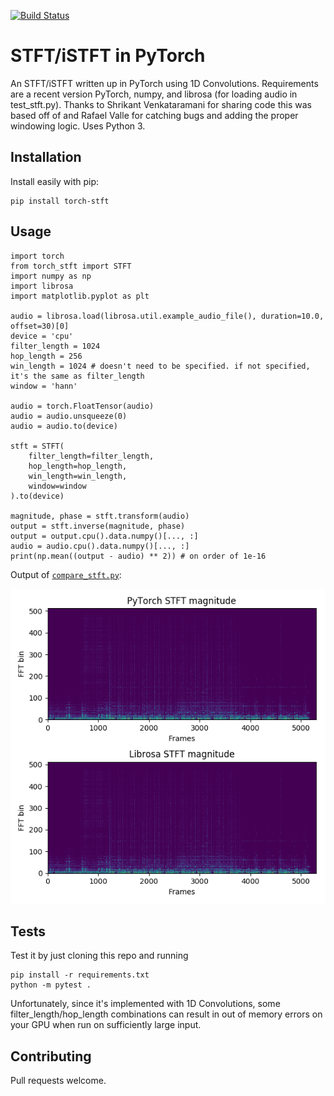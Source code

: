 [![Build Status](https://travis-ci.com/pseeth/torch-stft.svg?branch=master)](https://travis-ci.com/pseeth/torch-stft)

# STFT/iSTFT in PyTorch

An STFT/iSTFT written up in PyTorch using 1D Convolutions. Requirements are a recent version PyTorch, numpy, and librosa (for loading audio in test_stft.py). Thanks to Shrikant Venkataramani for sharing code this was based off of and Rafael Valle for catching bugs and adding the proper windowing logic. Uses Python 3.

## Installation
Install easily with pip:
```
pip install torch-stft
```

## Usage
```
import torch
from torch_stft import STFT
import numpy as np
import librosa 
import matplotlib.pyplot as plt

audio = librosa.load(librosa.util.example_audio_file(), duration=10.0, offset=30)[0]
device = 'cpu'
filter_length = 1024
hop_length = 256
win_length = 1024 # doesn't need to be specified. if not specified, it's the same as filter_length
window = 'hann'

audio = torch.FloatTensor(audio)
audio = audio.unsqueeze(0)
audio = audio.to(device)

stft = STFT(
    filter_length=filter_length, 
    hop_length=hop_length, 
    win_length=win_length,
    window=window
).to(device)

magnitude, phase = stft.transform(audio)
output = stft.inverse(magnitude, phase)
output = output.cpu().data.numpy()[..., :]
audio = audio.cpu().data.numpy()[..., :]
print(np.mean((output - audio) ** 2)) # on order of 1e-16
```

Output of [`compare_stft.py`](compare_stft.py):

![images/stft.png](images/stft.png)

## Tests
Test it by just cloning this repo and running
    
```
pip install -r requirements.txt
python -m pytest .
```

Unfortunately, since it's implemented with 1D Convolutions, some filter_length/hop_length 
combinations can result in out of memory errors on your GPU when run on sufficiently large input.


## Contributing
Pull requests welcome.

